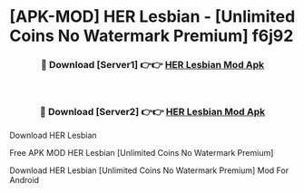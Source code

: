 # [APK-MOD] HER Lesbian - [Unlimited Coins No Watermark Premium] f6j92



<div align="center">
<h3>🔴 Download [Server1] 👉👉 <a href="https://momento.my/?title=HER_Lesbian">HER Lesbian Mod Apk</a></h3><br>

<h3>🔴 Download [Server2] 👉👉 <a href="https://momento.my/?title=HER_Lesbian">HER Lesbian Mod Apk</a></h3>
</div>



Download HER Lesbian 

Free APK MOD HER Lesbian [Unlimited Coins No Watermark Premium]

Download HER Lesbian [Unlimited Coins No Watermark Premium] Mod For Android
